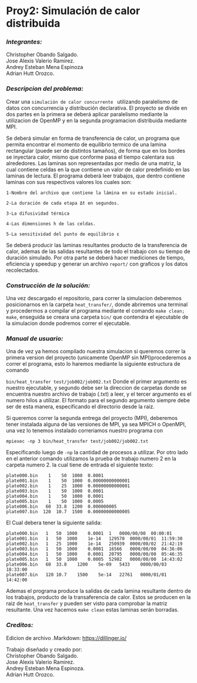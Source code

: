 # Proy2: Simulación de calor distribuida
### _Integrantes:_
Christopher Obando Salgado.  
Jose Alexis Valerio Ramirez.  
Andrey Esteban Mena Espinoza  
Adrian Hutt Orozco.  

### _Descripcion del problema:_
Crear una `simulación de calor concurrente ` utilizando paralelismo de datos con concurrencia y distribución declarativa. El proyecto se divide en dos partes en la primera se deberá aplicar paralelismo mediante la utilizacion de OpenMP y en la segunda programacion distribuida mediante MPI.

Se deberá simular en forma de transferencia de calor, un programa que permita encontrar el momento de equilibrio termico de una lamina rectangular (puede ser de distintos tamaños), de forma que en los bordes se inyectara calor, mismo que conforme pasa el tiempo calentara sus alrededores. Las laminas son representadas por medio de una matriz, la cual contiene celdas en la que contiene un valor de calor predefinido en las laminas de lectura. El programa deberá leer trabajos, que dentro contiene laminas con sus respectivos valores los cuales son:

`1-Nombre del archivo que contiene la lámina en su estado inicial.`

`2-La duración de cada etapa Δt en segundos.`

`3-La difusividad térmica`

`4-Las dimensiones h de las celdas.`

`5-La sensitividad del punto de equilibrio ε`

Se deberá producir las laminas resultantes producto de la transferencia de calor, ademas de las salidas resultantes de todo el trabajo con su tiempo de duración simulado. Por otra parte se deberá hacer mediciones de tiempo, eficiencia y speedup y generar un archivo `report/` con graficos y los datos recolectados.

### _Construcción de la solución:_
Una vez descargado el repositorio, para correr la simulacion deberemos posicionarnos en la carpeta `heat_transfer/`, donde abriremos una terminal y  procedermos a compilar el programa mediante el comando `make clean; make`, enseguida se creara una carpeta `bin/` que contendra el ejecutable de la simulacion donde podremos correr el ejecutable.

### _Manual de usuario:_
Una de vez ya hemos compilado nuestra simulacion si queremos correr la primera version del proyecto (unicamente OpenMP sin MPI)procederemos a correr el programa, esto lo haremos mediante la siguiente estructura de comando

`bin/heat_transfer test/job002/job002.txt`
Donde el primer argumento es nuestro ejecutable, y segundo debe ser la direccion de carpetas donde se encuentra nuestro archivo de trabajo (.txt) a leer, y el tercer argumento es el numero hilos a utilizar. El formato para el segundo argumento siempre debe ser de esta manera, especificando el directorio desde la raiz.


Si queremos correr la segunda entrega del proyecto (MPI), deberemos tener instalada alguna de las versiones de MPI, ya sea MPICH o OpenMPI, una vez lo tenemos instalado correriamos nuestro programa con

`mpiexec -np 3 bin/heat_transfer test/job002/job002.txt`

Especificando luego de `-np` la cantidad de procesos a utilizar. Por otro lado en el anterior comando utilizamos la prueba de trabajo numero 2 en la carpeta numero 2. la cual tiene de entrada el siguiente texto:

`plate000.bin    1    50  1000  0.0001`  
`plate001.bin    1    50  1000  0.00000000000001`  
`plate002.bin    1    25  1000  0.00000000000001`  
`plate003.bin    1    50  1000  0.0001`  
`plate004.bin    1    50  1000  0.0001`  
`plate005.bin    1    50  1000  0.0005`  
`plate006.bin   60  33.8  1200  0.000000005`  
`plate007.bin  120  10.7  1500  0.00000000000005`  

El Cual debera tener la siguiente salida:

`plate000.bin	1	50	1000	0.0001	1	0000/00/00	00:00:01`  
`plate001.bin	1	50	1000	1e-14	129570	0000/00/01	11:59:30`  
`plate002.bin	1	25	1000	1e-14	250939	0000/00/02	21:42:19`  
`plate003.bin	1	50	1000	0.0001	16566	0000/00/00	04:36:06`  
`plate004.bin	1	50	1000	0.0001	20795	0000/00/00	05:46:35`  
`plate005.bin	1	50	1000	0.0005	52982	0000/00/00	14:43:02`  
`plate006.bin	60	33.8	1200	5e-09	5433	0000/00/03	18:33:00`  
`plate007.bin	120	10.7	1500	5e-14	22761	0000/01/01	14:42:00`  

Ademas el programa produce la salidas de cada lamina resultante dentro de los trabajos, producto de la transaferencia de calor. Estos se producen en la raiz de `heat_transfer` y pueden ser visto para comprobar la matriz resultante. Una vez hacemos `make clean` estas laminas serán borradas.

### _Creditos:_

Edicion de archivo .Markdown:
https://dillinger.io/

Trabajo diseñado y creado por:  
Christopher Obando Salgado.  
Jose Alexis Valerio Ramirez.  
Andrey Esteban Mena Espinoza.  
Adrian Hutt Orozco.  
